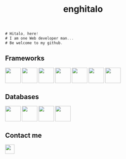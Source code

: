 <header>
  <h1 align="center">enghitalo</h1>
</header>

```js
# Hitalo, here!
# I am one Web developer man...
# Be welcome to my github.
```
## Frameworks
<a><img src="https://user-images.githubusercontent.com/63821277/185953198-f4a30dca-feb5-4374-8a03-8173f3492323.png" height="50"></a>
<a><img src="https://user-images.githubusercontent.com/63821277/185953868-3289a29b-9769-4eed-8843-3cc0cdf743ef.png" height="50"></a>
<a><img src="https://user-images.githubusercontent.com/63821277/185954444-b85747fc-080f-44e2-a754-619d90ff8a70.png" height="50"></a>
<a><img src="https://user-images.githubusercontent.com/63821277/185954857-a524564e-e93e-4ab9-8fe5-fee6fffcfa7f.png" height="50"></a>
<a><img src="https://user-images.githubusercontent.com/63821277/185953750-e881856e-6dfb-4463-addb-1e89baaa451a.png" height="50"></a>
<a><img src="https://user-images.githubusercontent.com/63821277/185955415-bba79e5d-ff24-4e5a-ae62-78c382a09129.png" height="50"></a>
<a><img src="https://user-images.githubusercontent.com/63821277/185955184-5b12c60f-f976-4540-85e6-91a3d53b9e3e.png" height="50"></a>

## Databases
<a><img src="https://user-images.githubusercontent.com/63821277/187054228-eaf4b47a-df91-4ee7-b3d6-6c9b7aef982b.png" height="50"></a>
<a><img src="https://user-images.githubusercontent.com/63821277/185959099-b70402ef-6bec-4e09-9612-911bd001b1d2.png" height="50"></a>
<a><img src="https://user-images.githubusercontent.com/63821277/185959281-a93f86cc-a3f2-4c7b-8042-bfc352a44471.png" height="50"></a>
<a><img src="https://user-images.githubusercontent.com/63821277/185959634-4654f045-a295-42e1-a67a-2ce751168371.png" height="50"></a>

## Contact me
                
<a href="https://www.linkedin.com/in/hitalo-souza-556a0715b/" target="_blank"><img src="https://img.shields.io/badge/-LinkedIn-%230077B5?style=for-the-badge&logo=linkedin&logoColor=white" target="_blank" height="30"></a>

